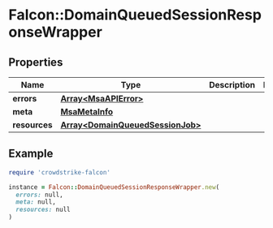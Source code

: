 # Falcon::DomainQueuedSessionResponseWrapper

## Properties

| Name | Type | Description | Notes |
| ---- | ---- | ----------- | ----- |
| **errors** | [**Array&lt;MsaAPIError&gt;**](MsaAPIError.md) |  |  |
| **meta** | [**MsaMetaInfo**](MsaMetaInfo.md) |  |  |
| **resources** | [**Array&lt;DomainQueuedSessionJob&gt;**](DomainQueuedSessionJob.md) |  |  |

## Example

```ruby
require 'crowdstrike-falcon'

instance = Falcon::DomainQueuedSessionResponseWrapper.new(
  errors: null,
  meta: null,
  resources: null
)
```

